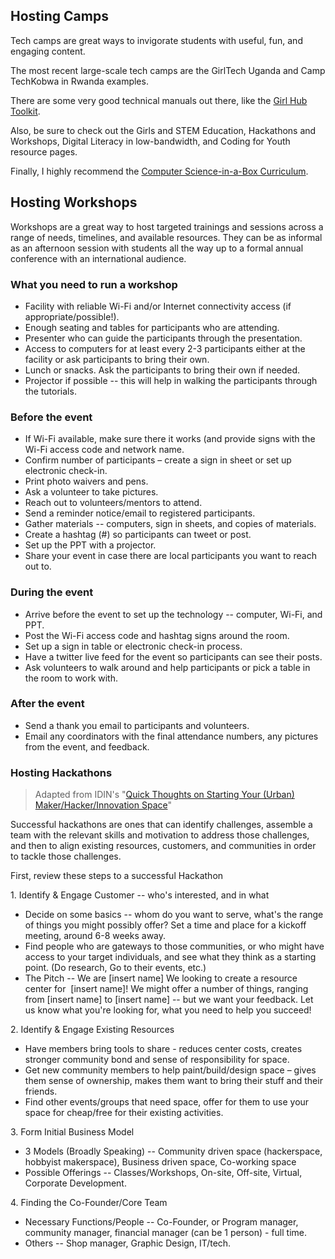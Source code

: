 ## Hosting Camps

Tech camps are great ways to invigorate students with useful, fun, and engaging content.

The most recent large-scale tech camps are the GirlTech Uganda and Camp TechKobwa in Rwanda examples.

There are some very good technical manuals out there, like the [Girl Hub Toolkit](https://drive.google.com/file/d/0B3_92O4iu-M3RHNqTml1OXVXeUE/view).

Also, be sure to check out the Girls and STEM Education, Hackathons and Workshops, Digital Literacy in low-bandwidth, and Coding for Youth resource pages.

Finally, I highly recommend the [Computer Science-in-a-Box Curriculum](https://www.ncwit.org/resources/computer-science-box-unplug-your-curriculum).

## Hosting Workshops

Workshops are a great way to host targeted trainings and sessions across a range of needs, timelines, and available resources. They can be as informal as an afternoon session with students all the way up to a formal annual conference with an international audience.

### What you need to run a workshop

- Facility with reliable Wi-Fi and/or Internet connectivity access (if appropriate/possible!).
- Enough seating and tables for participants who are attending.
- Presenter who can guide the participants through the presentation.
- Access to computers for at least every 2-3 participants either at the facility or ask participants to bring their own.
- Lunch or snacks. Ask the participants to bring their own if needed.
- Projector if possible -- this will help in walking the participants through the tutorials.

### Before the event

- If Wi-Fi available, make sure there it works (and provide signs with the Wi-Fi access code and network name.
- Confirm number of participants – create a sign in sheet or set up electronic check-in.
- Print photo waivers and pens.
- Ask a volunteer to take pictures.
- Reach out to volunteers/mentors to attend.
- Send a reminder notice/email to registered participants.
- Gather materials -- computers, sign in sheets, and copies of materials.
- Create a hashtag (#) so participants can tweet or post.
- Set up the PPT with a projector.
- Share your event in case there are local participants you want to reach out to.

### During the event

- Arrive before the event to set up the technology -- computer, Wi-Fi, and PPT.
- Post the Wi-Fi access code and hashtag signs around the room.
- Set up a sign in table or electronic check-in process.
- Have a twitter live feed for the event so participants can see their posts.
- Ask volunteers to walk around and help participants or pick a table in the room to work with.

### After the event

- Send a thank you email to participants and volunteers.
- Email any coordinators with the final attendance numbers, any pictures from the event, and feedback.

### Hosting Hackathons

> Adapted from IDIN's "[Quick Thoughts on Starting Your (Urban) Maker/Hacker/Innovation Space](https://www.idin.org/sites/default/files/resources/Olin%20Y3Q4%20Addendum%20Quick%20Thoughts%20on%20Starting%20Your%20IC.pdf)"

Successful hackathons are ones that can identify challenges, assemble a team with the relevant skills and motivation to address those challenges, and then to align existing resources, customers, and communities in order to tackle those challenges.

First, review these steps to a successful Hackathon

1\. Identify & Engage Customer -- who's interested, and in what

- Decide on some basics -- whom do you want to serve, what's the range of things you might possibly offer? Set a time and place for a kickoff meeting, around 6-8 weeks away.
- Find people who are gateways to those communities, or who might have access to your target individuals, and see what they think as a starting point. (Do research, Go to their events, etc.)
- The Pitch -- We are [insert name] We looking to create a resource center for  [insert name]! We might offer a number of things, ranging from [insert name] to [insert name] -- but we want your feedback. Let us know what you're looking for, what you need to help you succeed!

2\. Identify & Engage Existing Resources

- Have members bring tools to share - reduces center costs, creates stronger community bond and sense of responsibility for space.  
- Get new community members to help paint/build/design space – gives them sense of ownership, makes them want to bring their stuff and their friends.  
- Find other events/groups that need space, offer for them to use your space for cheap/free for their existing activities.

3\. Form Initial Business Model

- 3 Models (Broadly Speaking) -- Community driven space (hackerspace, hobbyist makerspace), Business driven space, Co-working space
- Possible Offerings -- Classes/Workshops, On-site, Off-site, Virtual, Corporate Development.

4\. Finding the Co-Founder/Core Team

- Necessary Functions/People -- Co-Founder, or Program manager, community manager, financial manager (can be 1 person) - full time.
- Others -- Shop manager, Graphic Design, IT/tech.


